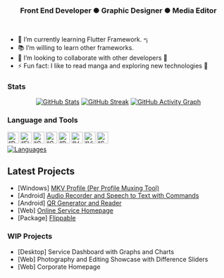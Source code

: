 <!-- <h1 align="center"> Hi. 👋 I'm <a href="https://www.facebook.com/harlanx">Harry Silan</a>!</h1> -->
<h3 align="center">Front End Developer ● Graphic Designer ● Media Editor</h3>

<br />

- 🌱 I’m currently learning Flutter Framework. [<img align="center" alt=“icon” width="15px" src="https://www.vectorlogo.zone/logos/flutterio/flutterio-icon.svg" />][flutter]
- 📚 I’m willing to learn other frameworks.
- 👯 I’m looking to collaborate with other developers 🤝
- ⚡ Fun fact: I like to read manga and exploring new technologies 📖
<!-- - 📫 How to reach me: [**Email**][email] [<img align="center" alt=“Gmail” width="15px" src="https://www.vectorlogo.zone/logos/gmail/gmail-icon.svg" />][email], [**LinkedIn**][linkedin] [<img align="center" alt=“LinkedIn” width="15px" src="https://www.vectorlogo.zone/logos/linkedin/linkedin-icon.svg" />][linkedin] or [**Facebook**][facebook] [<img align="center" alt=“Facebook” width="15px" src="https://www.vectorlogo.zone/logos/facebook/facebook-official.svg" />][facebook]. -->

### Stats
[<p align="center"><img title="GitHub Stats" src="https://github-readme-stats.vercel.app/api?username=harlanx&bg_color=ced7ce&icon_color=5194f0&border_color=dfdfdf&border_radius=2.5&show_icons=true&hide_border=false&include_all_commits=true&count_private=true" />][readmestat]
[<img title="GitHub Streak" src="https://github-readme-streak-stats.herokuapp.com?user=harlanx&background=ced7ce&border=cacaca&ring=5194f0&fire=5194f0&currStreakLabel=5194f0&hide_border=false" />][readmestreak]
[<img title="GitHub Activity Graph" src="https://github-readme-activity-graph.vercel.app/graph?username=harlanx&custom_title=harlanx's%20Activity%20Graph&bg_color=ced7ce&color=000000&line=d5e5fa&point=5194f0&area_color=0032FF&radius=2.5&area=true" /></p>][readmegraph]

### Language and Tools
[<img align="left" alt=“Dart” title="Dart Language" width="26px" src="https://www.vectorlogo.zone/logos/dartlang/dartlang-icon.svg" />][dart]
[<img align="left" alt=“Flutter” title="Flutter Framework" width="26px" src="https://www.vectorlogo.zone/logos/flutterio/flutterio-icon.svg" />][flutter]
[<img align="left" alt=“C++” title="C++" width="26px" src="https://upload.wikimedia.org/wikipedia/commons/1/18/ISO_C%2B%2B_Logo.svg" />][cplus]
[<img align="left" alt=“C#” title="C#" width="26px" src="https://cdn.worldvectorlogo.com/logos/c--4.svg" />][csharp]
[<img align="left" alt=“Python” title="Python" width="26px" src="https://upload.wikimedia.org/wikipedia/commons/c/c3/Python-logo-notext.svg" />][python]
[<img align="left" alt=“VSCode” title="Visual Studio Code" width="26px" src="https://upload.wikimedia.org/wikipedia/commons/9/9a/Visual_Studio_Code_1.35_icon.svg" />][vscode]
[<img align="left" alt=“VisualStudio” title="Visual Studio" width="26px" src="https://upload.wikimedia.org/wikipedia/commons/5/59/Visual_Studio_Icon_2019.svg" />][vs]
[<img align="left" alt=“Supabase” title="Supabase" width="26px" src="https://user-images.githubusercontent.com/78299538/127101051-b808247f-7bd0-4be8-ad19-351a2a2ab557.png "/>][supabase]<br/>
[<p align="left"><img alt="Languages" title="Most Used Languages" src="https://github-readme-stats.vercel.app/api/top-langs/?username=harlanx&bg_color=ced7ce&layout=compact&langs_count=10"></p>][readmestat]


## Latest Projects
- [Windows] [MKV Profile (Per Profile Muxing Tool)](https://github.com/harlanx/mkv_profile)
- [Android] [Audio Recorder and Speech to Text with Commands](https://github.com/harlanx/voice_recorder_recognizer)
- [Android] [QR Generator and Reader](https://github.com/harlanx/qr_generator_reader)
- [Web] [Online Service Homepage](https://github.com/harlanx/online_service_homepage)
- [Package] [Flippable](https://github.com/harlanx/flippable)

### WIP Projects
- [Desktop] Service Dashboard with Graphs and Charts
- [Web] Photography and Editing Showcase with Difference Sliders
- [Web] Corporate Homepage
<!--
**harlanx/harlanx** is a ✨ _special_ ✨ repository because its `README.md` (this file) appears on your GitHub profile.

Here are some ideas to get you started:

- 🔭 I’m currently exploring on ...

- 🤔 I’m looking for help with ...
- 💬 Ask me about ...
- 😄 Pronouns: ...
-->

[linkedin]: https://www.linkedin.com/in/harry-silan-86b4b1215
[github]: https://github.com/harlanx
[facebook]: https://www.facebook.com/harlanx
[email]: mailto:silan.harry@gmail.com
[dart]: https://dart.dev
[flutter]: https://flutter.dev
[cplus]: https://docs.microsoft.com/en-us/cpp
[csharp]: https://docs.microsoft.com/en-us/dotnet
[python]: https://www.python.org/doc
[vscode]: https://code.visualstudio.com
[vs]: https://visualstudio.microsoft.com
[supabase]: https://supabase.io
[readmestat]: https://github.com/anuraghazra/github-readme-stats
[readmestreak]: https://git.io/streak-stats
[readmegraph]: https://github.com/ashutosh00710/github-readme-activity-graph
